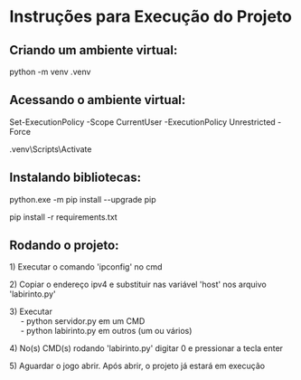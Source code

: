 <h1>Instruções para Execução do Projeto</h1>
<h2>Criando um ambiente virtual:</h2>
<p>python -m venv .venv<p>
<h2>Acessando o ambiente virtual:</h2>
<p>Set-ExecutionPolicy -Scope CurrentUser -ExecutionPolicy Unrestricted -Force</p>
<p>.venv\Scripts\Activate</p>
<h2>Instalando bibliotecas:</h2>
<p>python.exe -m pip install --upgrade pip</p>
<p>pip install -r requirements.txt</p>
<h2>Rodando o projeto:</h2>
<p>1) Executar o comando 'ipconfig' no cmd</p>
<p>2) Copiar o endereço ipv4 e substituir nas variável 'host' nos arquivo 'labirinto.py'</p>
<p>3) Executar<br>&nbsp&nbsp&nbsp&nbsp
    - python servidor.py em um CMD<br>&nbsp&nbsp&nbsp&nbsp
    - python labirinto.py em outros (um ou vários)</p>
<p>4) No(s) CMD(s) rodando 'labirinto.py' digitar 0 e pressionar a tecla enter</p>
<p>5) Aguardar o jogo abrir. Após abrir, o projeto já estará em execução</p>